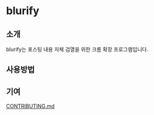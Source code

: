 # blurify
## 소개
blurify는 포스팅 내용 자체 검열을 위한 크롬 확장 프로그램입니다.
## 사용방법

## 기여
[CONTRIBUTING.md](https://github.com/seydouxxx/blurify/blob/main/CONTRIBUTING.md)
